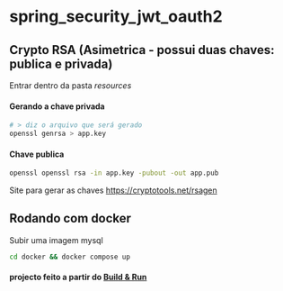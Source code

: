 # spring_security_jwt_oauth2

## Crypto RSA (Asimetrica - possui duas chaves: publica e privada)
Entrar dentro da pasta *resources*
#### Gerando a chave privada
```bash
# > diz o arquivo que será gerado
openssl genrsa > app.key
```

#### Chave publica
```bash
openssl openssl rsa -in app.key -pubout -out app.pub
```

Site para gerar as chaves
https://cryptotools.net/rsagen  

## Rodando com docker
Subir uma imagem mysql
```bash
cd docker && docker compose up
```

#### projecto feito a partir do [Build & Run](https://www.youtube.com/watch?v=nDst-CRKt_k&t=4535s)
